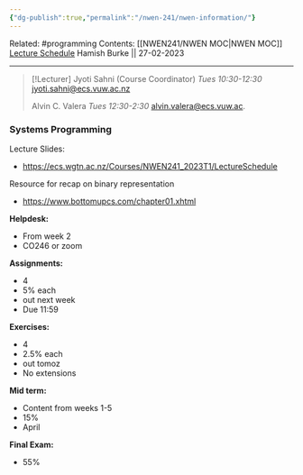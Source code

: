 ```yaml
---
{"dg-publish":true,"permalink":"/nwen-241/nwen-information/"}
---
```



Related: #programming 
Contents: [[NWEN241/NWEN MOC\|NWEN MOC]]
[Lecture Schedule](https://ecs.wgtn.ac.nz/Courses/NWEN241_2023T1/LectureSchedule)
Hamish Burke || 27-02-2023
***

> [!Lecturer]
> Jyoti Sahni (Course Coordinator)
> *Tues 10:30-12:30*
> jyoti.sahni@ecs.vuw.ac.nz
> 
> Alvin C. Valera
> *Tues 12:30-2:30*
> alvin.valera@ecs.vuw.ac.



### Systems Programming

Lecture Slides:
- https://ecs.wgtn.ac.nz/Courses/NWEN241_2023T1/LectureSchedule

Resource for recap on binary representation
- https://www.bottomupcs.com/chapter01.xhtml

**Helpdesk:**
- From week 2
- CO246 or zoom

**Assignments:**
- 4
- 5% each
- out next week
- Due 11:59

**Exercises:**
- 4
- 2.5% each
- out tomoz
- No extensions

**Mid term:**
- Content from weeks 1-5
- 15%
- April

**Final Exam:**
- 55%

